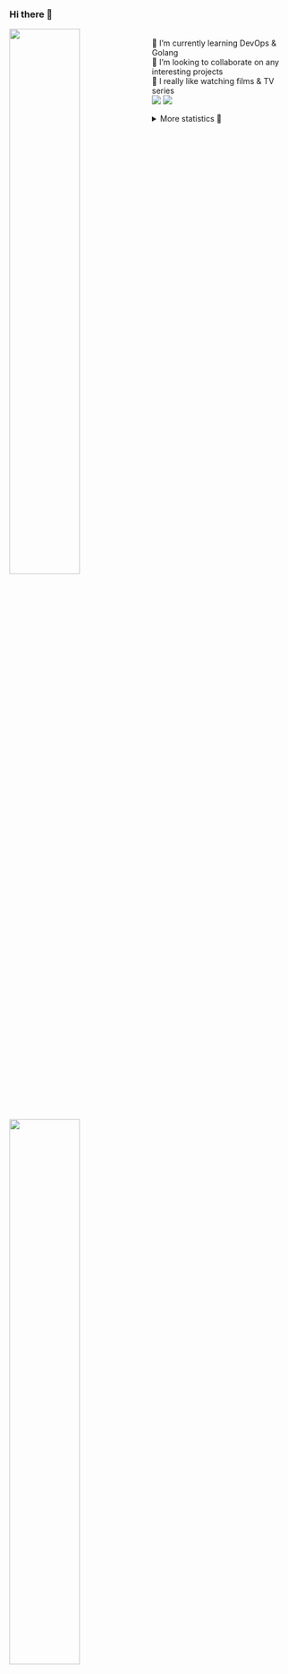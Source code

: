### Hi there 👋


[<img align="left" width="50%" src="https://github-readme-stats.vercel.app/api?username=rufusnufus&hide=issues&show_icons=true&count_private=true&theme=transparent&title_color=FF6F40&text_color=FBF9F8&icon_color=F48242&hide_border=true&hide_title=true#gh-dark-mode-only">](https://metrics.lecoq.io/rufusnufus#gh-dark-mode-only)
[<img align="left" width="50%" src="https://github-readme-stats.vercel.app/api?username=rufusnufus&hide=issues&show_icons=true&count_private=true&theme=transparent&title_color=FF6533&text_color=4D4644&icon_color=FF8038&hide_border=true&hide_title=true#gh-light-mode-only">](https://metrics.lecoq.io/rufusnufus#gh-light-mode-only)

<p>
  <br>
  🌱 I’m currently learning DevOps & Golang</br>
  👯 I’m looking to collaborate on any interesting projects</br>
  🎥 I really like watching films & TV series</br>
  <a href="https://linkedin.com/in/rufusnufus"><img src="https://img.shields.io/badge/linkedin-0077B5.svg?style=for-the-badge&logo=linkedin&logoColor=white"/></a>
  <a href="https://t.me/rufusnufus"><img src="https://img.shields.io/badge/-telegram-black?style=for-the-badge&color=blue&logo=telegram"/></a>
</p>

<p text-align="left">
<details>
  <summary>More statistics 👀</summary><br/>

<!--START_SECTION:waka-->
![Code Time](http://img.shields.io/badge/Code%20Time-494%20hrs%2050%20mins-blue)

![Profile Views](http://img.shields.io/badge/Profile%20Views-0-blue)

**I'm an Early 🐤** 

```text
🌞 Morning                8862 commits        █████░░░░░░░░░░░░░░░░░░░░   21.86 % 
🌆 Daytime                23583 commits       ███████████████░░░░░░░░░░   58.17 % 
🌃 Evening                7224 commits        ████░░░░░░░░░░░░░░░░░░░░░   17.82 % 
🌙 Night                  876 commits         █░░░░░░░░░░░░░░░░░░░░░░░░   02.16 % 
```
📅 **I'm Most Productive on Monday** 

```text
Monday                   8305 commits        █████░░░░░░░░░░░░░░░░░░░░   20.48 % 
Tuesday                  7738 commits        █████░░░░░░░░░░░░░░░░░░░░   19.08 % 
Wednesday                8085 commits        █████░░░░░░░░░░░░░░░░░░░░   19.94 % 
Thursday                 7644 commits        █████░░░░░░░░░░░░░░░░░░░░   18.85 % 
Friday                   7182 commits        ████░░░░░░░░░░░░░░░░░░░░░   17.71 % 
Saturday                 702 commits         ░░░░░░░░░░░░░░░░░░░░░░░░░   01.73 % 
Sunday                   889 commits         █░░░░░░░░░░░░░░░░░░░░░░░░   02.19 % 
```


📊 **This Week I Spent My Time On** 

```text
💬 Programming Languages: 
Terraform                4 hrs 59 mins       ████████████████░░░░░░░░░   64.31 % 
HCL                      1 hr 8 mins         ████░░░░░░░░░░░░░░░░░░░░░   14.66 % 
Other                    36 mins             ██░░░░░░░░░░░░░░░░░░░░░░░   07.85 % 
YAML                     33 mins             ██░░░░░░░░░░░░░░░░░░░░░░░   07.10 % 
JSON                     24 mins             █░░░░░░░░░░░░░░░░░░░░░░░░   05.25 % 

🔥 Editors: 
VS Code                  7 hrs 8 mins        ███████████████████████░░   92.15 % 
iTerm2                   36 mins             ██░░░░░░░░░░░░░░░░░░░░░░░   07.85 % 
```

**I Mostly Code in Java** 

```text
Python                   14 repos            ██░░░░░░░░░░░░░░░░░░░░░░░   10.00 % 
Smarty                   11 repos            ██░░░░░░░░░░░░░░░░░░░░░░░   07.86 % 
HCL                      7 repos             █░░░░░░░░░░░░░░░░░░░░░░░░   05.00 % 
Kotlin                   5 repos             █░░░░░░░░░░░░░░░░░░░░░░░░   03.57 % 
HTML                     5 repos             █░░░░░░░░░░░░░░░░░░░░░░░░   03.57 % 
```




 Last Updated on 07/11/2023 00:58:22 UTC
<!--END_SECTION:waka-->

</details>
</p>
